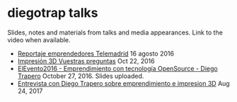 # diegotrap talks

Slides, notes and materials from talks and media appearances. Link to the video when available.

* [Reportaje emprendedores Telemadrid](https://www.youtube.com/watch?v=TJhNWX3GuHo) 16 agosto 2016
* [Impresión 3D Vuestras preguntas](https://www.youtube.com/watch?v=WK2cn9wzFOo) Oct 22, 2016
* [ElEvento2016 - Emprendimiento con tecnología OpenSource - Diego Trapero](https://www.youtube.com/watch?v=na3fFX-Y_FQ) October 27, 2016. Slides uploaded.
* [Entrevista con Diego Trapero sobre emprendimiento e impresion 3D](https://www.youtube.com/watch?v=DmZMgKi3r1Y) Aug 24, 2017
